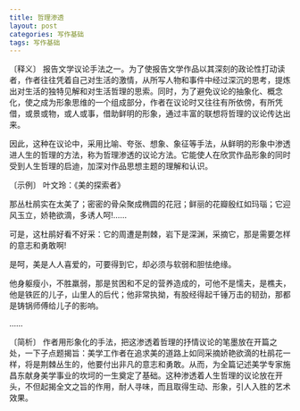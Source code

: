 ```yaml
---
title: 哲理渗透
layout: post
categories: 写作基础
tags: 写作基础
---
```


〔释义〕 报告文学议论手法之一。为了使报告文学作品以其深刻的政论性打动读者，作者往往凭着自己对生活的激情，从所写人物和事件中经过深沉的思考，提炼出对生活的独特见解和对生活哲理的思索。同时，为了避免议论的抽象化、概念化，使之成为形象思维的一个组成部分，作者在议论时又往往有所依傍，有所凭借，或景或物，或人或事，借助鲜明的形象，通过丰富的联想将哲理的议论传达出来。

因此，这种在议论中，采用比喻、夸张、想象、象征等手法，从鲜明的形象中渗透进人生的哲理的方法，称为哲理渗透的议论方法。它能使人在欣赏作品形象的同时受到人生哲理的启迪，加深对作品思想主题的理解和认识。

〔示例〕 叶文玲：《美的探索者》

那丛杜鹃实在太美了；密密的骨朵聚成椭圆的花冠；鲜丽的花瓣殷红如玛瑙；它迎风玉立，娇艳欲滴，多诱人呵!……

可是，这杜鹃好看不好采：它的周遭是荆棘，岩下是深渊，采摘它，那是需要怎样的意志和勇敢啊!

是呵，美是人人喜爱的，可要得到它，却必须与软弱和胆怯绝缘。

他身躯瘦小，不胜羸弱，那是贫困和不足的营养造成的，可他不是懦夫，是樵夫，他是铁匠的儿子，山里人的后代；他非常执拗，有股经得起千锤万击的韧劲，那都是铸锅师傅给儿子的影响。

…… 

〔简析〕 作者用形象化的手法，把这渗透着哲理的抒情议论的笔墨放在开篇之处，一下子点题揭旨：美学工作者在追求美的道路上如同采摘娇艳欲滴的杜鹃花一样，将是荆棘丛生的，他要付出非凡的意志和勇敢。从而，为全篇记述美学专家施昌东献身美学事业的坎坷的一生奠定了基础。这种渗透着人生哲理的议论放在开头，不但起揭全文之旨的作用，耐人寻味，而且取得生动、形象，引人入胜的艺术效果。 